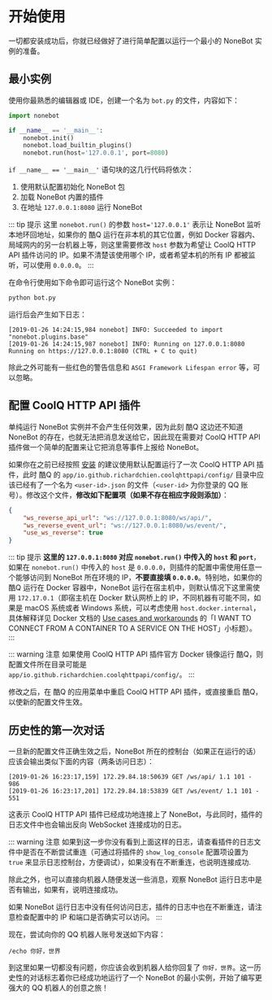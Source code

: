 # 开始使用

一切都安装成功后，你就已经做好了进行简单配置以运行一个最小的 NoneBot 实例的准备。

## 最小实例

使用你最熟悉的编辑器或 IDE，创建一个名为 `bot.py` 的文件，内容如下：

```python
import nonebot

if __name__ == '__main__':
    nonebot.init()
    nonebot.load_builtin_plugins()
    nonebot.run(host='127.0.0.1', port=8080)
```

`if __name__ == '__main__'` 语句块的这几行代码将依次：

1. 使用默认配置初始化 NoneBot 包
2. 加载 NoneBot 内置的插件
3. 在地址 `127.0.0.1:8080` 运行 NoneBot

::: tip 提示
这里 `nonebot.run()` 的参数 `host='127.0.0.1'` 表示让 NoneBot 监听本地环回地址，如果你的 酷Q 运行在非本机的其它位置，例如 Docker 容器内、局域网内的另一台机器上等，则这里需要修改 `host` 参数为希望让 CoolQ HTTP API 插件访问的 IP。如果不清楚该使用哪个 IP，或者希望本机的所有 IP 都被监听，可以使用 `0.0.0.0`。
:::

在命令行使用如下命令即可运行这个 NoneBot 实例：

```bash
python bot.py
```

运行后会产生如下日志：

```
[2019-01-26 14:24:15,984 nonebot] INFO: Succeeded to import "nonebot.plugins.base"
[2019-01-26 14:24:15,987 nonebot] INFO: Running on 127.0.0.1:8080
Running on https://127.0.0.1:8080 (CTRL + C to quit)
```

除此之外可能有一些红色的警告信息和 `ASGI Framework Lifespan error` 等，可以忽略。

## 配置 CoolQ HTTP API 插件

单纯运行 NoneBot 实例并不会产生任何效果，因为此刻 酷Q 这边还不知道 NoneBot 的存在，也就无法把消息发送给它，因此现在需要对 CoolQ HTTP API 插件做一个简单的配置来让它把消息等事件上报给 NoneBot。

如果你在之前已经按照 [安装](/guide/installation.md) 的建议使用默认配置运行了一次 CoolQ HTTP API 插件，此时 酷Q 的 `app/io.github.richardchien.coolqhttpapi/config/` 目录中应该已经有了一个名为 `<user-id>.json` 的文件（`<user-id>` 为你登录的 QQ 账号）。修改这个文件，**修改如下配置项（如果不存在相应字段则添加）**：

```json
{
    "ws_reverse_api_url": "ws://127.0.0.1:8080/ws/api/",
    "ws_reverse_event_url": "ws://127.0.0.1:8080/ws/event/",
    "use_ws_reverse": true
}
```

::: tip 提示
**这里的 `127.0.0.1:8080` 对应 `nonebot.run()` 中传入的 `host` 和 `port`**，如果在 `nonebot.run()` 中传入的 `host` 是 `0.0.0.0`，则插件的配置中需使用任意一个能够访问到 NoneBot 所在环境的 IP，**不要直接填 `0.0.0.0`**。特别地，如果你的 酷Q 运行在 Docker 容器中，NoneBot 运行在宿主机中，则默认情况下这里需使用 `172.17.0.1`（即宿主机在 Docker 默认网桥上的 IP，不同机器有可能不同，如果是 macOS 系统或者 Windows 系统，可以考虑使用 `host.docker.internal`，具体解释详见 Docker 文档的 [Use cases and workarounds](https://docs.docker.com/docker-for-mac/networking/#use-cases-and-workarounds) 的「I WANT TO CONNECT FROM A CONTAINER TO A SERVICE ON THE HOST」小标题）。
:::

::: warning 注意
如果使用 CoolQ HTTP API 插件官方 Docker 镜像运行 酷Q，则配置文件所在目录可能是 `app/io.github.richardchien.coolqhttpapi/config/`。
:::

修改之后，在 酷Q 的应用菜单中重启 CoolQ HTTP API 插件，或直接重启 酷Q，以使新的配置文件生效。

## 历史性的第一次对话

一旦新的配置文件正确生效之后，NoneBot 所在的控制台（如果正在运行的话）应该会输出类似下面的内容（两条访问日志）：

```
[2019-01-26 16:23:17,159] 172.29.84.18:50639 GET /ws/api/ 1.1 101 - 986
[2019-01-26 16:23:17,201] 172.29.84.18:53839 GET /ws/event/ 1.1 101 - 551
```

这表示 CoolQ HTTP API 插件已经成功地连接上了 NoneBot，与此同时，插件的日志文件中也会输出反向 WebSocket 连接成功的日志。

::: warning 注意
如果到这一步你没有看到上面这样的日志，请查看插件的日志文件中是否在不断尝试重连（可通过将插件的 `show_log_console` 配置项设置为 `true` 来显示日志控制台，方便调试），如果没有在不断重连，也说明连接成功.

除此之外，也可以直接向机器人随便发送一些消息，观察 NoneBot 运行日志中是否有输出，如果有，说明连接成功。

如果 NoneBot 运行日志中没有任何访问日志，插件的日志中也在不断重连，请注意检查配置中的 IP 和端口是否确实可以访问。
:::

现在，尝试向你的 QQ 机器人账号发送如下内容：

```
/echo 你好，世界
```

到这里如果一切都没有问题，你应该会收到机器人给你回复了 `你好，世界`。这一历史性的对话标志着你已经成功地运行了一个 NoneBot 的最小实例，开始了编写更强大的 QQ 机器人的创意之旅！

